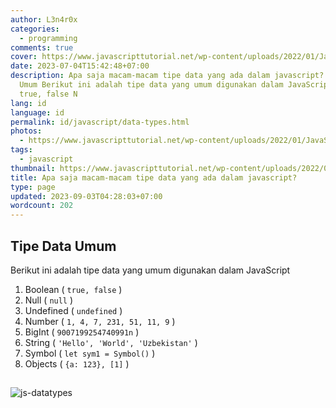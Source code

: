 ```yaml
---
author: L3n4r0x
categories:
  - programming
comments: true
cover: https://www.javascripttutorial.net/wp-content/uploads/2022/01/JavaScript-data-types.svg
date: 2023-07-04T15:42:48+07:00
description: Apa saja macam-macam tipe data yang ada dalam javascript? Tipe Data
  Umum Berikut ini adalah tipe data yang umum digunakan dalam JavaScript Boolean
  true, false N
lang: id
language: id
permalink: id/javascript/data-types.html
photos:
  - https://www.javascripttutorial.net/wp-content/uploads/2022/01/JavaScript-data-types.svg
tags:
  - javascript
thumbnail: https://www.javascripttutorial.net/wp-content/uploads/2022/01/JavaScript-data-types.svg
title: Apa saja macam-macam tipe data yang ada dalam javascript?
type: page
updated: 2023-09-03T04:28:03+07:00
wordcount: 202
---
```


## Tipe Data Umum
Berikut ini adalah tipe data yang umum digunakan dalam JavaScript

1. Boolean ( `true, false` )
2. Null ( `null` )
3. Undefined ( `undefined` )
4. Number ( `1, 4, 7, 231, 51, 11, 9` )
5. BigInt ( `9007199254740991n` )
6. String ( `'Hello', 'World', 'Uzbekistan'` )
7. Symbol ( `let sym1 = Symbol()` )
8. Objects ( `{a: 123}, [1]` )

##

![js-datatypes](https://tutorial.techaltum.com/images/js-datatypes.jpg)